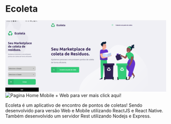 # Ecoleta
![GitHub Logo](https://github.com/lucasdeosantana/Ecoleta/blob/master/Images/Ecoleta%20-%20Web%20Home%20%2B%20Mobile%20Home.png)
![Pagina Home Mobile + Web para ver mais click aqui!](https://github.com/lucasdeosantana/Ecoleta/tree/master/Images)

Ecoleta é um aplicativo de encontro de pontos de coletas! Sendo desenvolvido para versão Web e Mobile utilizando ReactJS e React Native. Também desenvolvido um servidor Rest utilizando Nodejs e Express.


